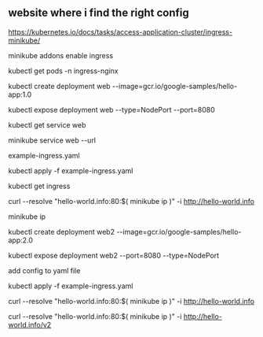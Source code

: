 ## website where i find the right config

https://kubernetes.io/docs/tasks/access-application-cluster/ingress-minikube/

minikube addons enable ingress

kubectl get pods -n ingress-nginx

kubectl create deployment web --image=gcr.io/google-samples/hello-app:1.0

kubectl expose deployment web --type=NodePort --port=8080

kubectl get service web

minikube service web --url

example-ingress.yaml

kubectl apply -f example-ingress.yaml

kubectl get ingress

curl --resolve "hello-world.info:80:$( minikube ip )" -i http://hello-world.info

minikube ip

kubectl create deployment web2 --image=gcr.io/google-samples/hello-app:2.0

kubectl expose deployment web2 --port=8080 --type=NodePort

add config to yaml file 

kubectl apply -f example-ingress.yaml

curl --resolve "hello-world.info:80:$( minikube ip )" -i http://hello-world.info

curl --resolve "hello-world.info:80:$( minikube ip )" -i http://hello-world.info/v2